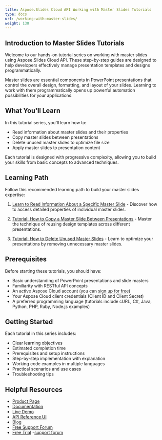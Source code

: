 ```yaml
---
title: Aspose.Slides Cloud API Working with Master Slides Tutorials
type: docs
url: /working-with-master-slides/
weight: 130
---
```


## Introduction to Master Slides Tutorials

Welcome to our hands-on tutorial series on working with master slides using Aspose.Slides Cloud API. These step-by-step guides are designed to help developers effectively manage presentation templates and designs programmatically.

Master slides are essential components in PowerPoint presentations that control the overall design, formatting, and layout of your slides. Learning to work with them programmatically opens up powerful automation possibilities for your applications.

## What You'll Learn

In this tutorial series, you'll learn how to:

- Read information about master slides and their properties
- Copy master slides between presentations
- Delete unused master slides to optimize file size
- Apply master slides to presentation content

Each tutorial is designed with progressive complexity, allowing you to build your skills from basic concepts to advanced techniques.

## Learning Path

Follow this recommended learning path to build your master slides expertise:


1. [Learn to Read Information About a Specific Master Slide](/working-with-master-slides/read-information-about-a-master-slide/) - Discover how to access detailed properties of individual master slides.

2. [Tutorial: How to Copy a Master Slide Between Presentations](/working-with-master-slides/copy-a-master-slide/) - Master the technique of reusing design templates across different presentations.

3. [Tutorial: How to Delete Unused Master Slides](/working-with-master-slides/delete-unused-master-slides/) - Learn to optimize your presentations by removing unnecessary master slides.

## Prerequisites

Before starting these tutorials, you should have:

- Basic understanding of PowerPoint presentations and slide masters
- Familiarity with RESTful API concepts
- An active Aspose Cloud account (you can [sign up for free](https://dashboard.aspose.cloud/#/apps))
- Your Aspose Cloud client credentials (Client ID and Client Secret)
- A preferred programming language (tutorials include cURL, C#, Java, Python, PHP, Ruby, Node.js examples)

## Getting Started

Each tutorial in this series includes:

- Clear learning objectives
- Estimated completion time
- Prerequisites and setup instructions
- Step-by-step implementation with explanation
- Working code examples in multiple languages
- Practical scenarios and use cases
- Troubleshooting tips

## Helpful Resources

- [Product Page](https://products.aspose.cloud/slides/)
- [Documentation](https://docs.aspose.cloud/slides/)
- [Live Demo](https://products.aspose.app/slides/family)
- [API Reference UI](https://reference.aspose.cloud/slides/)
- [Blog](https://blog.aspose.cloud/category/slides/)
- [Free Support Forum](https://forum.aspose.cloud/c/slides/15)
- [Free Trial](https://dashboard.aspose.cloud/#/apps)
-[support forum](https://forum.aspose.cloud/c/slides/15)
